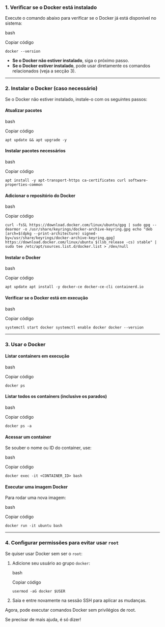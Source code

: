 ### **1\. Verificar se o Docker está instalado**

Execute o comando abaixo para verificar se o Docker já está disponível no sistema:

bash

Copiar código

`docker --version`

-   **Se o Docker não estiver instalado**, siga o próximo passo.
-   **Se o Docker estiver instalado**, pode usar diretamente os comandos relacionados (veja a secção 3).

* * * * *

### **2\. Instalar o Docker (caso necessário)**

Se o Docker não estiver instalado, instale-o com os seguintes passos:

#### **Atualizar pacotes**

bash

Copiar código

`apt update && apt upgrade -y`

#### **Instalar pacotes necessários**

bash

Copiar código

`apt install -y apt-transport-https ca-certificates curl software-properties-common`

#### **Adicionar o repositório do Docker**

bash

Copiar código

`curl -fsSL https://download.docker.com/linux/ubuntu/gpg | sudo gpg --dearmor -o /usr/share/keyrings/docker-archive-keyring.gpg
echo "deb [arch=$(dpkg --print-architecture) signed-by=/usr/share/keyrings/docker-archive-keyring.gpg] https://download.docker.com/linux/ubuntu $(lsb_release -cs) stable" | sudo tee /etc/apt/sources.list.d/docker.list > /dev/null`

#### **Instalar o Docker**

bash

Copiar código

`apt update
apt install -y docker-ce docker-ce-cli containerd.io`

#### **Verificar se o Docker está em execução**

bash

Copiar código

`systemctl start docker
systemctl enable docker
docker --version`

* * * * *

### **3\. Usar o Docker**

#### **Listar containers em execução**

bash

Copiar código

`docker ps`

#### **Listar todos os containers (inclusive os parados)**

bash

Copiar código

`docker ps -a`

#### **Acessar um container**

Se souber o nome ou ID do container, use:

bash

Copiar código

`docker exec -it <CONTAINER_ID> bash`

#### **Executar uma imagem Docker**

Para rodar uma nova imagem:

bash

Copiar código

`docker run -it ubuntu bash`

* * * * *

### **4\. Configurar permissões para evitar usar `root`**

Se quiser usar Docker sem ser o `root`:

1.  Adicione seu usuário ao grupo `docker`:

    bash

    Copiar código

    `usermod -aG docker $USER`

2.  Saia e entre novamente na sessão SSH para aplicar as mudanças.

Agora, pode executar comandos Docker sem privilégios de root.

Se precisar de mais ajuda, é só dizer!
